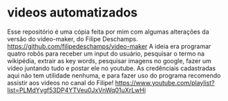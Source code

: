 # videos automatizados


Esse repositório é uma cópia feita por mim com algumas alterações da versão do video-maker, do Filipe Deschamps. https://github.com/filipedeschamps/video-maker
A ideia era programar quatro robôs para receber um input do usuário, pesquisar o termo na wikipédia, extrair as key words, pesquisar imagens no google, fazer um vídeo juntando tudo e postar ele no youtube. 
As credênciais cadastradas aqui não tem utilidade nenhuma, e para fazer uso do programa recomendo assistir aos videos no canal do Filipe! https://www.youtube.com/playlist?list=PLMdYygf53DP4YTVeu0JxVnWq01uXrLwHi
